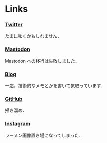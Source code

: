 # Links

### [Twitter](https://twitter.com/23_prime/)

たまに呟くかもしれません．

### [Mastodon](https://mstdn.jp/@23_prime/)

Mastodon への移行は失敗しました．

### [Blog](http://23prime.hatenablog.com/)

一応，技術的なメモとかを書いて気取っています．

### [GitHub](https://github.com/23prime)

掃き溜め．

### [Instagram](https://www.instagram.com/23_prime/)

ラーメン画像置き場になってしまった．